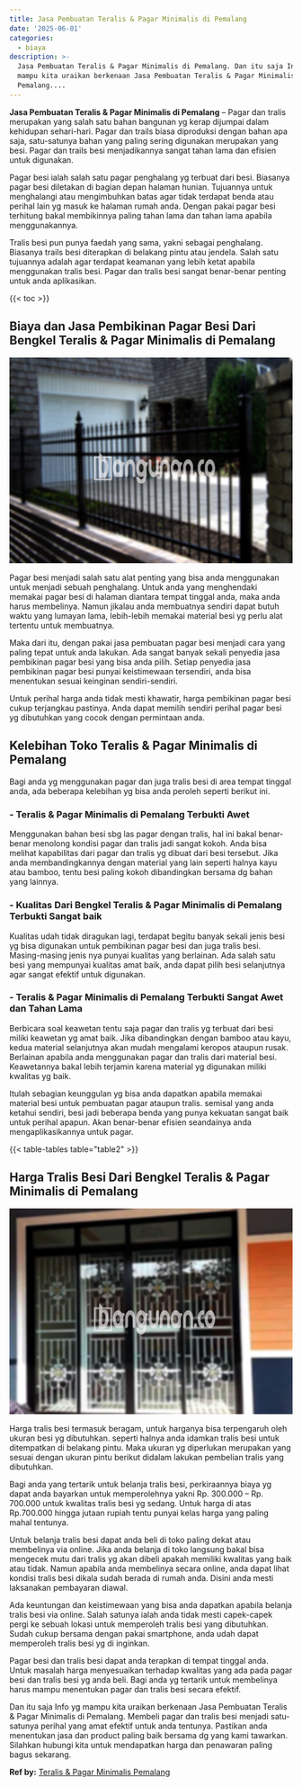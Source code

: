 ```yaml
---
title: Jasa Pembuatan Teralis & Pagar Minimalis di Pemalang
date: '2025-06-01'
categories:
  - biaya
description: >-
  Jasa Pembuatan Teralis & Pagar Minimalis di Pemalang. Dan itu saja Info yg
  mampu kita uraikan berkenaan Jasa Pembuatan Teralis & Pagar Minimalis di
  Pemalang....
---
```


**Jasa Pembuatan Teralis & Pagar Minimalis di Pemalang** – Pagar dan tralis merupakan yang salah satu bahan bangunan yg kerap dijumpai dalam kehidupan sehari-hari. Pagar dan trails biasa diproduksi dengan bahan apa saja, satu-satunya bahan yang paling sering digunakan merupakan yang besi. Pagar dan trails besi menjadikannya sangat tahan lama dan efisien untuk digunakan.

Pagar besi ialah salah satu pagar penghalang yg terbuat dari besi. Biasanya pagar besi diletakan di bagian depan halaman hunian. Tujuannya untuk menghalangi atau mengimbuhkan batas agar tidak terdapat benda atau perihal lain yg masuk ke halaman rumah anda. Dengan pakai pagar besi terhitung bakal membikinnya paling tahan lama dan tahan lama apabila menggunakannya.

Tralis besi pun punya faedah yang sama, yakni sebagai penghalang. Biasanya trails besi diterapkan di belakang pintu atau jendela. Salah satu tujuannya adalah agar terdapat keamanan yang lebih ketat apabila menggunakan tralis besi. Pagar dan tralis besi sangat benar-benar penting untuk anda aplikasikan.

{{< toc >}}

## Biaya dan Jasa Pembikinan Pagar Besi Dari Bengkel Teralis & Pagar Minimalis di Pemalang

![Jasa Pembuatan Teralis & Pagar Minimalis di Pemalang](/images/pagar-minimalis-murah-39.png)

Pagar besi menjadi salah satu alat penting yang bisa anda menggunakan untuk menjadi sebuah penghalang. Untuk anda yang menghendaki memakai pagar besi di halaman diantara tempat tinggal anda, maka anda harus membelinya. Namun jikalau anda membuatnya sendiri dapat butuh waktu yang lumayan lama, lebih-lebih memakai material besi yg perlu alat tertentu untuk membuatnya.

Maka dari itu, dengan pakai jasa pembuatan pagar besi menjadi cara yang paling tepat untuk anda lakukan. Ada sangat banyak sekali penyedia jasa pembikinan pagar besi yang bisa anda pilih. Setiap penyedia jasa pembikinan pagar besi punyai keistimewaan tersendiri, anda bisa menentukan sesuai keinginan sendiri-sendiri.

Untuk perihal harga anda tidak mesti khawatir, harga pembikinan pagar besi cukup terjangkau pastinya. Anda dapat memilih sendiri perihal pagar besi yg dibutuhkan yang cocok dengan permintaan anda.

## Kelebihan Toko Teralis & Pagar Minimalis di Pemalang

Bagi anda yg menggunakan pagar dan juga tralis besi di area tempat tinggal anda, ada beberapa kelebihan yg bisa anda peroleh seperti berikut ini.

### \- Teralis & Pagar Minimalis di Pemalang Terbukti Awet

Menggunakan bahan besi sbg las pagar dengan tralis, hal ini bakal benar-benar menolong kondisi pagar dan tralis jadi sangat kokoh. Anda bisa melihat kapabilitas dari pagar dan tralis yg dibuat dari besi tersebut. Jika anda membandingkannya dengan material yang lain seperti halnya kayu atau bamboo, tentu besi paling kokoh dibandingkan bersama dg bahan yang lainnya.

### \- Kualitas Dari Bengkel Teralis & Pagar Minimalis di Pemalang Terbukti Sangat baik

Kualitas udah tidak diragukan lagi, terdapat begitu banyak sekali jenis besi yg bisa digunakan untuk pembikinan pagar besi dan juga tralis besi. Masing-masing jenis nya punyai kualitas yang berlainan. Ada salah satu besi yang mempunyai kualitas amat baik, anda dapat pilih besi selanjutnya agar sangat efektif untuk digunakan.

### \- Teralis & Pagar Minimalis di Pemalang Terbukti Sangat Awet dan Tahan Lama

Berbicara soal keawetan tentu saja pagar dan tralis yg terbuat dari besi miliki keawetan yg amat baik. Jika dibandingkan dengan bamboo atau kayu, kedua material selanjutnya akan mudah mengalami keropos ataupun rusak. Berlainan apabila anda menggunakan pagar dan tralis dari material besi. Keawetannya bakal lebih terjamin karena material yg digunakan miliki kwalitas yg baik.

Itulah sebagian keunggulan yg bisa anda dapatkan apabila memakai material besi untuk pembuatan pagar ataupun tralis. semisal yang anda ketahui sendiri, besi jadi beberapa benda yang punya kekuatan sangat baik untuk perihal apapun. Akan benar-benar efisien seandainya anda mengaplikasikannya untuk pagar.

{{< table-tables table="table2" >}}

## Harga Tralis Besi Dari Bengkel Teralis & Pagar Minimalis di Pemalang

![Jasa Pembuatan Teralis & Pagar Minimalis di Pemalang](/images/teralis-minimalis-murah-19.png)

Harga tralis besi termasuk beragam, untuk harganya bisa terpengaruh oleh ukuran besi yg dibutuhkan. seperti halnya anda idamkan tralis besi untuk ditempatkan di belakang pintu. Maka ukuran yg diperlukan merupakan yang sesuai dengan ukuran pintu berikut didalam lakukan pembelian tralis yang dibutuhkan.

Bagi anda yang tertarik untuk belanja tralis besi, perkiraannya biaya yg dapat anda bayarkan untuk memperolehnya yakni Rp. 300.000 – Rp. 700.000 untuk kwalitas tralis besi yg sedang. Untuk harga di atas Rp.700.000 hingga jutaan rupiah tentu punyai kelas harga yang paling mahal tentunya.

Untuk belanja tralis besi dapat anda beli di toko paling dekat atau membelinya via online. Jika anda belanja di toko langsung bakal bisa mengecek mutu dari tralis yg akan dibeli apakah memiliki kwalitas yang baik atau tidak. Namun apabila anda membelinya secara online, anda dapat lihat kondisi tralis besi dikala sudah berada di rumah anda. Disini anda mesti laksanakan pembayaran diawal.

Ada keuntungan dan keistimewaan yang bisa anda dapatkan apabila belanja tralis besi via online. Salah satunya ialah anda tidak mesti capek-capek pergi ke sebuah lokasi untuk memperoleh tralis besi yang dibutuhkan. Sudah cukup bersama dengan pakai smartphone, anda udah dapat memperoleh tralis besi yg di inginkan.

Pagar besi dan tralis besi dapat anda terapkan di tempat tinggal anda. Untuk masalah harga menyesuaikan terhadap kwalitas yang ada pada pagar besi dan tralis besi yg anda beli. Bagi anda yg tertarik untuk membelinya harus mampu menentukan pagar dan tralis besi secara efektif.

Dan itu saja Info yg mampu kita uraikan berkenaan Jasa Pembuatan Teralis & Pagar Minimalis di Pemalang. Membeli pagar dan tralis besi menjadi satu-satunya perihal yang amat efektif untuk anda tentunya. Pastikan anda menentukan jasa dan product paling baik bersama dg yang kami tawarkan. Silahkan hubungi kita untuk mendapatkan harga dan penawaran paling bagus sekarang.

**Ref by:** [Teralis & Pagar Minimalis Pemalang](https://id.wikipedia.org/wiki/Teralis)

